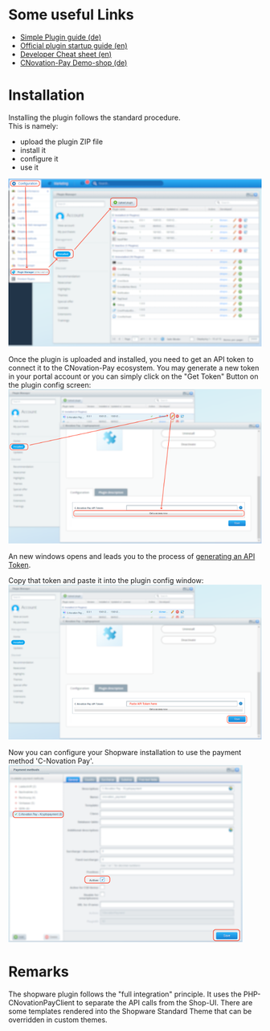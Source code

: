 Some useful Links
=================
* [Simple Plugin guide (de)](https://www.the-cake-shop.de/shopware-plugin-101-einfaches-plugin-erstellen/)
* [Official plugin startup guide (en)](https://developers.shopware.com/developers-guide/plugin-quick-start/)
* [Developer Cheat sheet (en)](https://synonymous.rocks/shopware-5-cheat-sheet-fuer-entwickler/)
* [CNovation-Pay Demo-shop (de)](http://demo.c-novation-pay.com/shopware/)

Installation
============
Installing the plugin follows the standard procedure.    
This is namely:    
* upload the plugin ZIP file    
* install it    
* configure it    
* use it    
    
![upload plugin](upload_plugin.png)    
    
Once the plugin is uploaded and installed, you need to get an API token to
connect it to the CNovation-Pay ecosystem. You may generate a new token in your portal account
or you can simply click on the "Get Token" Button on the plugin config screen:    
![configure plugin](configure_plugin_1.png)    

An new windows opens and leads you to the process of [generating an API Token](../docs/get_token.md).    
    
Copy that token and paste it into the plugin config window:    
![configure plugin](configure_plugin_2.png)    
    
Now you can configure your Shopware installation to use the payment method 'C-Novation Pay'.    
![payment method](payment_method.png)    

Remarks
=======
The shopware plugin follows the "full integration" principle. It uses the
PHP-CNovationPayClient to separate the API calls from the Shop-UI.
There are some templates rendered into the Shopware Standard Theme that can be
overridden in custom themes.